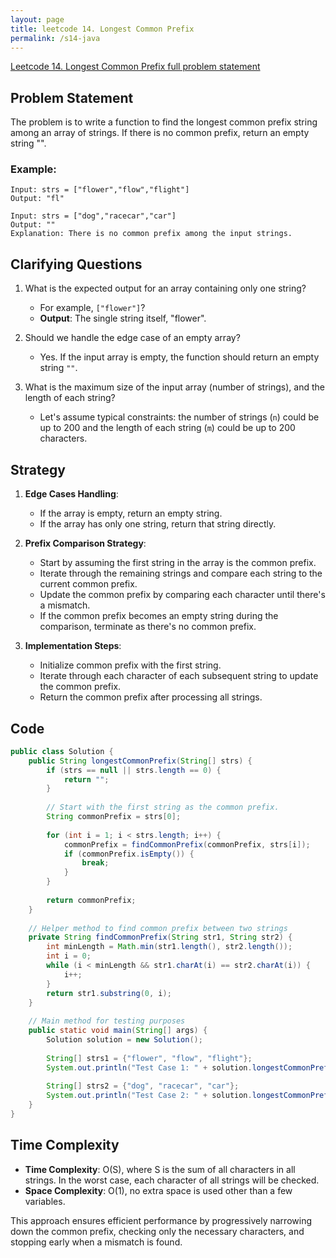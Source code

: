 ```yaml
---
layout: page
title: leetcode 14. Longest Common Prefix
permalink: /s14-java
---
```

[Leetcode 14. Longest Common Prefix full problem statement](https://algoadvance.github.io/algoadvance/l14)
## Problem Statement

The problem is to write a function to find the longest common prefix string among an array of strings. If there is no common prefix, return an empty string "".

### Example:
```
Input: strs = ["flower","flow","flight"]
Output: "fl"

Input: strs = ["dog","racecar","car"]
Output: ""
Explanation: There is no common prefix among the input strings.
```

## Clarifying Questions

1. What is the expected output for an array containing only one string?
   - For example, `["flower"]`?
   - **Output**: The single string itself, "flower".

2. Should we handle the edge case of an empty array?
   - Yes. If the input array is empty, the function should return an empty string `""`.

3. What is the maximum size of the input array (number of strings), and the length of each string?
   - Let's assume typical constraints: the number of strings (`n`) could be up to 200 and the length of each string (`m`) could be up to 200 characters.

## Strategy

1. **Edge Cases Handling**:
    - If the array is empty, return an empty string.
    - If the array has only one string, return that string directly.

2. **Prefix Comparison Strategy**:
    - Start by assuming the first string in the array is the common prefix.
    - Iterate through the remaining strings and compare each string to the current common prefix. 
    - Update the common prefix by comparing each character until there's a mismatch.
    - If the common prefix becomes an empty string during the comparison, terminate as there's no common prefix.

3. **Implementation Steps**:
    - Initialize common prefix with the first string.
    - Iterate through each character of each subsequent string to update the common prefix.
    - Return the common prefix after processing all strings.

## Code

```java
public class Solution {
    public String longestCommonPrefix(String[] strs) {
        if (strs == null || strs.length == 0) {
            return "";
        }
        
        // Start with the first string as the common prefix.
        String commonPrefix = strs[0];
        
        for (int i = 1; i < strs.length; i++) {
            commonPrefix = findCommonPrefix(commonPrefix, strs[i]);
            if (commonPrefix.isEmpty()) {
                break;
            }
        }
        
        return commonPrefix;
    }
    
    // Helper method to find common prefix between two strings
    private String findCommonPrefix(String str1, String str2) {
        int minLength = Math.min(str1.length(), str2.length());
        int i = 0;
        while (i < minLength && str1.charAt(i) == str2.charAt(i)) {
            i++;
        }
        return str1.substring(0, i);
    }
    
    // Main method for testing purposes
    public static void main(String[] args) {
        Solution solution = new Solution();
        
        String[] strs1 = {"flower", "flow", "flight"};
        System.out.println("Test Case 1: " + solution.longestCommonPrefix(strs1)); // Expected output: "fl"
        
        String[] strs2 = {"dog", "racecar", "car"};
        System.out.println("Test Case 2: " + solution.longestCommonPrefix(strs2)); // Expected output: ""
    }
}
```

## Time Complexity

- **Time Complexity**: O(S), where S is the sum of all characters in all strings. In the worst case, each character of all strings will be checked.
- **Space Complexity**: O(1), no extra space is used other than a few variables.

This approach ensures efficient performance by progressively narrowing down the common prefix, checking only the necessary characters, and stopping early when a mismatch is found.